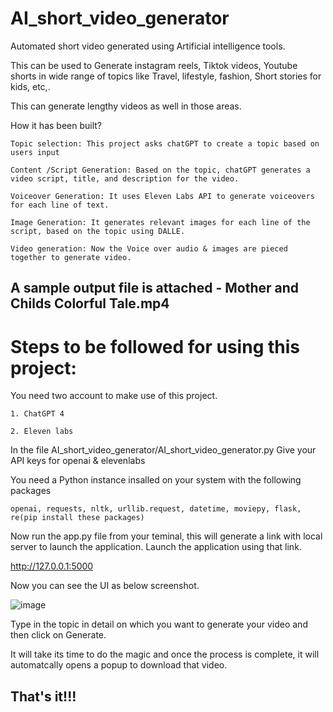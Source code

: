 # AI_short_video_generator
Automated short video generated using Artificial intelligence tools.

This can be used to Generate instagram reels, Tiktok videos, Youtube shorts in wide range of topics like Travel, lifestyle, fashion, Short stories for kids, etc,.

This can generate lengthy videos as well in those areas.

How it has been built?

    Topic selection: This project asks chatGPT to create a topic based on users input
    
    Content /Script Generation: Based on the topic, chatGPT generates a video script, title, and description for the video.
    
    Voiceover Generation: It uses Eleven Labs API to generate voiceovers for each line of text.
    
    Image Generation: It generates relevant images for each line of the script, based on the topic using DALLE.
    
    Video generation: Now the Voice over audio & images are pieced together to generate video.


## A sample output file is attached - Mother and Childs Colorful Tale.mp4

# Steps to be followed for using this project:

You need two account to make use of this project.

    1. ChatGPT 4
    
    2. Eleven labs
    
In the file AI_short_video_generator/AI_short_video_generator.py Give your API keys for openai & elevenlabs

You need a Python instance insalled on your system with the following packages

    openai, requests, nltk, urllib.request, datetime, moviepy, flask, re(pip install these packages)
    
Now run the app.py file from your teminal, this will generate a link with local server to launch the application. Launch the application using that link.

http://127.0.0.1:5000

Now you can see the UI as below screenshot.

![image](https://user-images.githubusercontent.com/21278131/235863659-b171323d-ae18-4455-a528-7deeed78b595.png)

Type in the topic in detail on which you want to generate your video and then click on Generate.

It will take its time to do the magic and once the process is complete, it will automatcally opens a popup to download that video.

   ## That's it!!!
